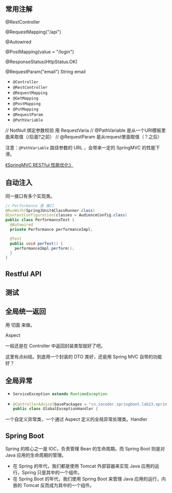 ## 常用注解

@RestController

@RequestMapping("/api")

@Autowired

@PostMapping(value = "/login")

@ResponseStatus(HttpStatus.OK)

@RequestParam("email") String email

- `@Controller`
- `@RestController`
- `@RequestMapping`
- `@GetMapping`
- `@PostMapping`
- `@PutMapping`
- `@RequestParam`
- `@PathVariable`

//    NotNull 绑定参数校验 用 RequestVaria
//    @PathVariable 是从一个URI模板里面来取值（/后面?之前）
//    @RequestParam 是从request里面取值（？之后）

注意：`@PathVariable` 路径参数的 URL ，会带来一定的 SpringMVC 的性能下滑。

 [《SpringMVC RESTful 性能优化》](https://tech.imdada.cn/2015/12/23/springmvc-restful-optimize/)

## 自动注入

同一接口有多个实现类。

```Java
// Performance 是 接口
@RunWith(SpringJUnit4ClassRunner.class)
@ContextConfiguration(classes = AudienceConfig.class)
public class PerformanceTest {
  @Autowired
  private Performance performanceImpl;

  @Test
  public void perTest() {
    performanceImpl.perform();
  }
}
```

## Restful API



## 测试



## 全局统一返回

用 切面 来做。

Aspect

一般还是在 Controller 中返回封装类型就好了吧。

这里有点纠结。到底用一个封装的 DTO 类好，还是用 Spring MVC 自带的功能好？

## 全局异常

* ```Java
  ServiceException extends RuntimeException
  ```

* ```Java
  @ControllerAdvice(basePackages = "cn.iocoder.springboot.lab23.springmvc.controller")
  public class GlobalExceptionHandler {
  ```

一个自定义异常类，一个通过 Aspect 定义的全局异常处理类。Handler

## Spring Boot

Spring 的核心之一是 IOC，负责管理 Bean 的生命周期。而 Spring Boot 则是对 Java 应用的生命周期的管理。

- 在 Spring 的年代，我们都是使用 Tomcat 外部容器来实现 Java 应用的运行，Spring 只是其中的一个组件。
- 在 Spring Boot 的年代，我们使用 Spring Boot 来管理 Java 应用的运行，内嵌的 Tomcat 反而成为其中的一个组件。